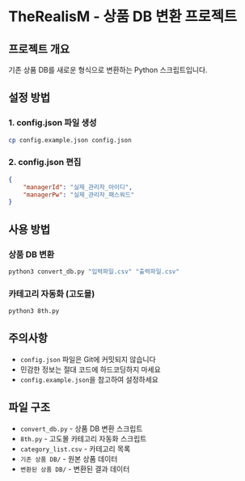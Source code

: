 # TheRealisM - 상품 DB 변환 프로젝트

## 프로젝트 개요
기존 상품 DB를 새로운 형식으로 변환하는 Python 스크립트입니다.

## 설정 방법

### 1. config.json 파일 생성
```bash
cp config.example.json config.json
```

### 2. config.json 편집
```json
{
    "managerId": "실제_관리자_아이디",
    "managerPw": "실제_관리자_패스워드"
}
```

## 사용 방법

### 상품 DB 변환
```bash
python3 convert_db.py "입력파일.csv" "출력파일.csv"
```

### 카테고리 자동화 (고도몰)
```bash
python3 8th.py
```

## 주의사항
- `config.json` 파일은 Git에 커밋되지 않습니다
- 민감한 정보는 절대 코드에 하드코딩하지 마세요
- `config.example.json`을 참고하여 설정하세요

## 파일 구조
- `convert_db.py` - 상품 DB 변환 스크립트
- `8th.py` - 고도몰 카테고리 자동화 스크립트
- `category_list.csv` - 카테고리 목록
- `기존 상품 DB/` - 원본 상품 데이터
- `변환된 상품 DB/` - 변환된 결과 데이터
